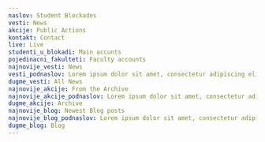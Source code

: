 ```yaml
---
naslov: Student Blockades
vesti: News
akcije: Public Actions
kontakt: Contact
live: Live
studenti_u_blokadi: Main accunts
pojedinacni_fakulteti: Faculty accounts
najnovije_vesti: News
vesti_podnaslov: Lorem ipsum dolor sit amet, consectetur adipiscing elit. Phasellus maximus consectetur sem pulvinar pellentesque. Sed in egestas massa. Quisque at arcu id ante tincidunt eleifend. Aliquam dapibus augue lacus, quis bibendum erat iaculis id. In viverra auctor lectus in congue. Quisque at arcu id ante tincidunt eleifend. Aliquam dapibus augue lacus, quis bibendum erat iaculis id.
dugme_vesti: All News
najnovije_akcije: From the Archive
najnovije_akcije_podnaslov: Lorem ipsum dolor sit amet, consectetur adipiscing elit. Phasellus maximus consectetur sem pulvinar pellentesque. Sed in egestas massa. Quisque at arcu id ante tincidunt eleifend. Aliquam dapibus augue lacus, quis bibendum erat iaculis id. In viverra auctor lectus in congue. Quisque at arcu id ante tincidunt eleifend. Aliquam dapibus augue lacus, quis bibendum erat iaculis id.
dugme_akcije: Archive
najnovije_blog: Newest Blog posts
najnovije_blog_podnaslov: Lorem ipsum dolor sit amet, consectetur adipiscing elit. Phasellus maximus consectetur sem pulvinar pellentesque. Sed in egestas massa. Quisque at arcu id ante tincidunt eleifend. Aliquam dapibus augue lacus, quis bibendum erat iaculis id. In viverra auctor lectus in congue. Quisque at arcu id ante tincidunt eleifend. Aliquam dapibus augue lacus, quis bibendum erat iaculis id.
dugme_blog: Blog
---
```

